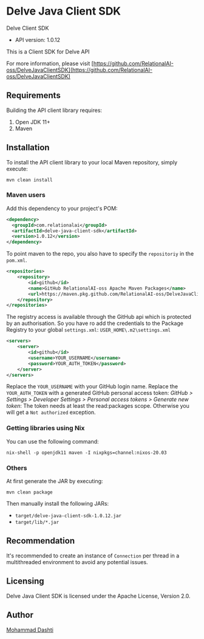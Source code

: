 # Delve Java Client SDK

Delve Client SDK
- API version: 1.0.12

This is a Client SDK for Delve API

  For more information, please visit [https://github.com/RelationalAI-oss/DelveJavaClientSDK](https://github.com/RelationalAI-oss/DelveJavaClientSDK)

## Requirements

Building the API client library requires:
1. Open JDK 11+
2. Maven

## Installation

To install the API client library to your local Maven repository, simply execute:

```shell
mvn clean install
```

### Maven users

Add this dependency to your project's POM:

```xml
<dependency>
  <groupId>com.relationalai</groupId>
  <artifactId>delve-java-client-sdk</artifactId>
  <version>1.0.12</version>
</dependency>
```

To point maven to the repo, you also have to specify the `repositoriy` in the `pom.xml`.

```xml
<repositories>
    <repository>
        <id>github</id>
        <name>GitHub RelationalAI-oss Apache Maven Packages</name>
        <url>https://maven.pkg.github.com/RelationalAI-oss/DelveJavaClientSDK</url>
    </repository>
</repositories>
```

The registry access is available through the GitHub api which is protected by an authorisation. So you have ro add the credentials to the Package Registry to your global `settings.xml`:
`USER_HOME\.m2\settings.xml`

```xml
<servers>
    <server>
        <id>github</id>
        <username>YOUR_USERNAME</username>
        <password>YOUR_AUTH_TOKEN</password>
    </server>
</servers>
```

Replace the `YOUR_USERNAME` with your GitHub login name.
Replace the `YOUR_AUTH_TOKEN` with a generated GitHub personal access token:
*GitHub > Settings > Developer Settings > Personal access tokens > Generate new token*:
The token needs at least the read:packages scope. Otherwise you will get a `Not authorized` exception.

### Getting libraries using Nix

You can use the following command:

```shell
nix-shell -p openjdk11 maven -I nixpkgs=channel:nixos-20.03
```

### Others

At first generate the JAR by executing:

```shell
mvn clean package
```

Then manually install the following JARs:

* `target/delve-java-client-sdk-1.0.12.jar`
* `target/lib/*.jar`

## Recommendation

It's recommended to create an instance of `Connection` per thread in a multithreaded environment to avoid any potential issues.

## Licensing

Delve Java Client SDK is licensed under the Apache License, Version 2.0.

## Author

[Mohammad Dashti](mailto:mohammad.dashti[at]relational[dot]ai)
